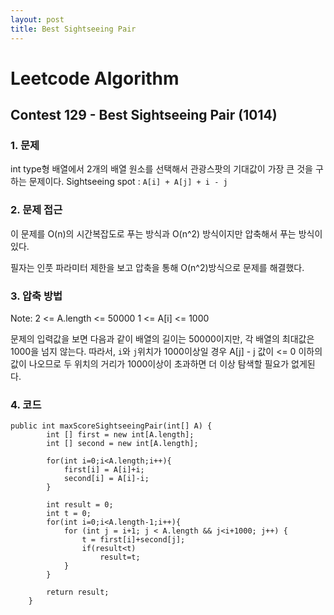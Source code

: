 ```yaml
---
layout: post
title: Best Sightseeing Pair
---
```


# Leetcode Algorithm

## Contest 129 - Best Sightseeing Pair (1014)

### 1. 문제 

int type형 배열에서 2개의 배열 원소를 선택해서 관광스팟의 기대값이 가장 큰 것을 구하는 문제이다.
Sightseeing spot : `A[i] + A[j] + i - j`

### 2. 문제 접근

이 문제를 O(n)의 시간복잡도로 푸는 방식과 O(n^2) 방식이지만 압축해서 푸는 방식이 있다.

필자는 인풋 파라미터 제한을 보고 압축을 통해 O(n^2)방식으로 문제를 해결했다.

### 3. 압축 방법

>>
Note:
2 <= A.length <= 50000
1 <= A[i] <= 1000

문제의 입력값을 보면 다음과 같이 배열의 길이는 50000이지만, 각 배열의 최대값은 1000을 넘지 않는다.
따라서, `i`와 `j`위치가 1000이상일 경우 
A[j] - j 값이 <= 0 이하의 값이 나오므로 두 위치의 거리가 1000이상이 초과하면 더 이상 탐색할 필요가 없게된다.

### 4. 코드

```
public int maxScoreSightseeingPair(int[] A) {
        int [] first = new int[A.length];
        int [] second = new int[A.length];

        for(int i=0;i<A.length;i++){
            first[i] = A[i]+i;
            second[i] = A[i]-i;
        }

        int result = 0;
        int t = 0;
        for(int i=0;i<A.length-1;i++){
            for (int j = i+1; j < A.length && j<i+1000; j++) {
                t = first[i]+second[j];
                if(result<t)
                    result=t;
            }
        }

        return result;
    }
```

